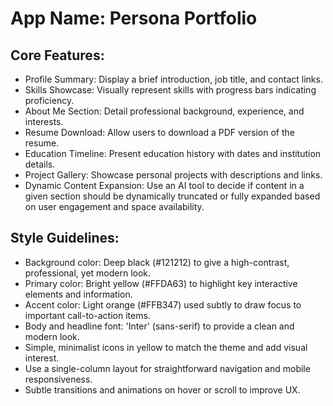 # **App Name**: Persona Portfolio

## Core Features:

- Profile Summary: Display a brief introduction, job title, and contact links.
- Skills Showcase: Visually represent skills with progress bars indicating proficiency.
- About Me Section: Detail professional background, experience, and interests.
- Resume Download: Allow users to download a PDF version of the resume.
- Education Timeline: Present education history with dates and institution details.
- Project Gallery: Showcase personal projects with descriptions and links.
- Dynamic Content Expansion: Use an AI tool to decide if content in a given section should be dynamically truncated or fully expanded based on user engagement and space availability.

## Style Guidelines:

- Background color: Deep black (#121212) to give a high-contrast, professional, yet modern look.
- Primary color: Bright yellow (#FFDA63) to highlight key interactive elements and information.
- Accent color: Light orange (#FFB347) used subtly to draw focus to important call-to-action items.
- Body and headline font: 'Inter' (sans-serif) to provide a clean and modern look.
- Simple, minimalist icons in yellow to match the theme and add visual interest.
- Use a single-column layout for straightforward navigation and mobile responsiveness.
- Subtle transitions and animations on hover or scroll to improve UX.